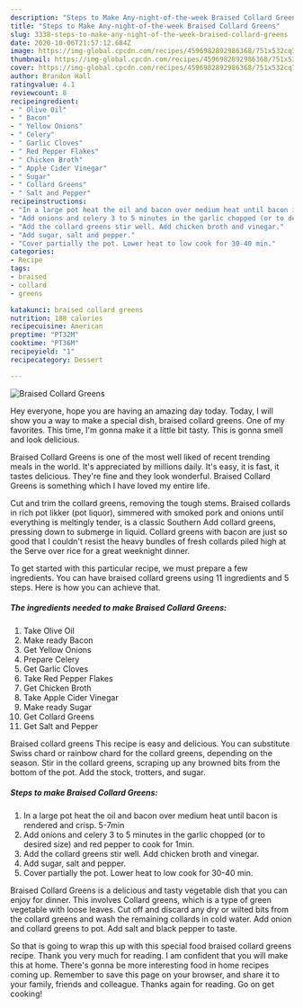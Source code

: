 ```yaml
---
description: "Steps to Make Any-night-of-the-week Braised Collard Greens"
title: "Steps to Make Any-night-of-the-week Braised Collard Greens"
slug: 3338-steps-to-make-any-night-of-the-week-braised-collard-greens
date: 2020-10-06T21:57:12.684Z
image: https://img-global.cpcdn.com/recipes/4596982892986368/751x532cq70/braised-collard-greens-recipe-main-photo.jpg
thumbnail: https://img-global.cpcdn.com/recipes/4596982892986368/751x532cq70/braised-collard-greens-recipe-main-photo.jpg
cover: https://img-global.cpcdn.com/recipes/4596982892986368/751x532cq70/braised-collard-greens-recipe-main-photo.jpg
author: Brandon Hall
ratingvalue: 4.1
reviewcount: 8
recipeingredient:
- " Olive Oil"
- " Bacon"
- " Yellow Onions"
- " Celery"
- " Garlic Cloves"
- " Red Pepper Flakes"
- " Chicken Broth"
- " Apple Cider Vinegar"
- " Sugar"
- " Collard Greens"
- " Salt and Pepper"
recipeinstructions:
- "In a large pot heat the oil and bacon over medium heat until bacon is rendered and crisp. 5-7min"
- "Add onions and celery 3 to 5 minutes in the garlic chopped (or to desired size) and red pepper to cook for 1min."
- "Add the collard greens stir well. Add chicken broth and vinegar."
- "Add sugar, salt and pepper."
- "Cover partially the pot. Lower heat to low cook for 30-40 min."
categories:
- Recipe
tags:
- braised
- collard
- greens

katakunci: braised collard greens 
nutrition: 188 calories
recipecuisine: American
preptime: "PT32M"
cooktime: "PT36M"
recipeyield: "1"
recipecategory: Dessert

---
```



![Braised Collard Greens](https://img-global.cpcdn.com/recipes/4596982892986368/751x532cq70/braised-collard-greens-recipe-main-photo.jpg)

Hey everyone, hope you are having an amazing day today. Today, I will show you a way to make a special dish, braised collard greens. One of my favorites. This time, I'm gonna make it a little bit tasty. This is gonna smell and look delicious.

Braised Collard Greens is one of the most well liked of recent trending meals in the world. It's appreciated by millions daily. It's easy, it is fast, it tastes delicious. They're fine and they look wonderful. Braised Collard Greens is something which I have loved my entire life.

Cut and trim the collard greens, removing the tough stems. Braised collards in rich pot likker (pot liquor), simmered with smoked pork and onions until everything is meltingly tender, is a classic Southern Add collard greens, pressing down to submerge in liquid. Collard greens with bacon are just so good that I couldn&#39;t resist the heavy bundles of fresh collards piled high at the Serve over rice for a great weeknight dinner.


To get started with this particular recipe, we must prepare a few ingredients. You can have braised collard greens using 11 ingredients and 5 steps. Here is how you can achieve that.

<!--inarticleads1-->

##### The ingredients needed to make Braised Collard Greens:

1. Take  Olive Oil
1. Make ready  Bacon
1. Get  Yellow Onions
1. Prepare  Celery
1. Get  Garlic Cloves
1. Take  Red Pepper Flakes
1. Get  Chicken Broth
1. Take  Apple Cider Vinegar
1. Make ready  Sugar
1. Get  Collard Greens
1. Get  Salt and Pepper


Braised collard greens This recipe is easy and delicious. You can substitute Swiss chard or rainbow chard for the collard greens, depending on the season. Stir in the collard greens, scraping up any browned bits from the bottom of the pot. Add the stock, trotters, and sugar. 

<!--inarticleads2-->

##### Steps to make Braised Collard Greens:

1. In a large pot heat the oil and bacon over medium heat until bacon is rendered and crisp. 5-7min
1. Add onions and celery 3 to 5 minutes in the garlic chopped (or to desired size) and red pepper to cook for 1min.
1. Add the collard greens stir well. Add chicken broth and vinegar.
1. Add sugar, salt and pepper.
1. Cover partially the pot. Lower heat to low cook for 30-40 min.


Braised Collard Greens is a delicious and tasty vegetable dish that you can enjoy for dinner. This involves Collard greens, which is a type of green vegetable with loose leaves. Cut off and discard any dry or wilted bits from the collard greens and wash the remaining collards in cold water. Add onion and collard greens to pot. Add salt and black pepper to taste. 

So that is going to wrap this up with this special food braised collard greens recipe. Thank you very much for reading. I am confident that you will make this at home. There's gonna be more interesting food in home recipes coming up. Remember to save this page on your browser, and share it to your family, friends and colleague. Thanks again for reading. Go on get cooking!
